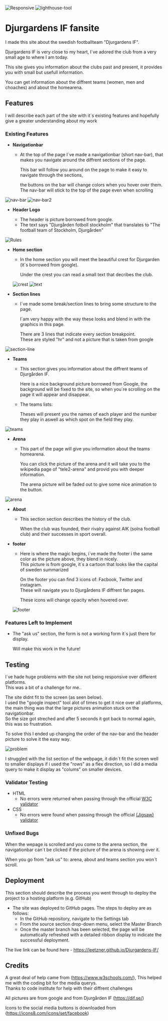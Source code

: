 ![Responsive](assets/Readme%20files/approved.jpg)
![lighthouse-tool](assets/Readme%20files/score1.jpg)

# Djurgardens IF fansite

I made this site about the swedish footballteam "Djurgardens IF".

Djurgardens IF is very close to my heart, I´ve adored the club from a very small age to where I am today.

This site gives you information about the clubs past and present, it provides you with small but usefull information.

You can get information about the diffrent teams (women, men and choaches) and about the homearena.

## Features 

I will describe each part of the site with it´s existing features and hopefully give a greater understanding about my work

### Existing Features

- __Navigationbar__

  - At the top of the page I´ve made a navigationbar (short nav-bar), that makes you navigate around the diffrent sections of the page.

    This bar will follow you around on the page to make it easy to navigate through the sections, 

    the buttons on the bar will change colors when you hover over them.
    The nav-bar will stick to the top of the page even when scrolling

![nav-bar](assets/Readme%20files/navbar.jpg)
![nav-bar2](assets/Readme%20files/navbar2.jpg)

- __Header Logo__
 
  - The header is picture borrowed from google.
  - The text says "Djurgården fotboll stockholm" that translates to "The football team of Stockholm, Djurgården"

![Rules](assets/pictures/difs.png)

- __Home section__

  -  In the home section you will meet the beautiful crest for Djurgarden (it´s borrowed from google).

        Under the crest you can read a small text that decribes the club.

  ![crest](assets/Readme%20files/crest.jpg)
  ![text](assets/Readme%20files/text.jpg)

- __Section lines__

  - I´ve made some break/section lines to bring some structure to the page.
       
    I´am very happy with the way these looks and blend in with the graphics in
    this page.

    There are 3 lines that indicate every section breakpoint.<br> These are styled "hr" and not a picture that is taken from google
    
![section-line](assets/Readme%20files/break.jpg)

- __Teams__ 

  - This section gives you information about the diffrent teams of Djurgården IF.
        
    Here is a nice background picture borrowed from Google, the background will be fixed to the site, so when you´re scrolling on the page it will appear and disappear.

  - The teams lists:

    Theses will present you the names of each player and the number they play in aswell as which spot on the field they play.
  

![teams](assets/Readme%20files/teams.jpg)

- __Arena__

  - This part of the page will give you information about the teams homearena. 
    
    You can click the picture of the arena and it will take you to the wikipedia page of  "tele2-arena" and provid you with deeper information.

    The arena picture will be faded out to give some nice animation to the button.

![arena](assets/Readme%20files/arena-section.jpg)

- __About__

    - This section section describes the history of the club.

        When the club was founded, their rivalry against AIK (solna football club) and their successes in sport overall.

- __footer__

    - Here is where the magic begins, i´ve made the footer i the same color as the picture  above, they blend in nicely.<br> This picture is from google, it´s a cartoon that looks like the capital of sweden summarized

        On the footer you can find 3 icons of:
        Facbook, Twitter and instagram.<br>These will navigate you to Djurgårdens IF diffrent fan pages.

        These icons will change opacity when hovered over.

    ![footer](assets/Readme%20files/city.jpg)

### Features Left to Implement

- The "ask us" section, the form is not a working form it´s just there for display.

    Will make this work in the future!

## Testing 

I´ve hade huge problems with the site not being responsive over different platforms.<br>
This was a bit of a challenge for me..

The site didnt fit to the screen (as seen below).<br>
I used the "google inspect" tool alot of times to get it nice over all platforms, the main thing was that the large pictures animation stuck on the navigationbar.<br> So the size got streched and after 5 seconds it got back to normal again, this was so frustration.

To solve this I ended up changing the order of the nav-bar and the header picture to solve it the easy way.

![problem](assets/Readme%20files/problem.png)

I struggled with the list section of the webpage, it didn´t fit the screen well to smaller displays if i used the "rows" as a flex direction, so I did a media query to make it display as "colums" on smaller devices.



### Validator Testing 

- HTML
  - No errors were returned when passing through the official [W3C validator](https://validator.w3.org/nu/?doc=https%3A%2F%2Fleetzner.github.io%2FDjurgardens-IF%2F)
- CSS
  - No errors were found when passing through the official [(Jigsaw) validator](https://jigsaw.w3.org/css-validator/validator?uri=https%3A%2F%2Fleetzner.github.io%2FDjurgardens-IF%2Findex.html&profile=css3svg&usermedium=all&warning=1&vextwarning=&lang=sv)

### Unfixed Bugs

When the wepage is scrolled and you come to the arena section, the navigationbar can´t be clicked if the picture of the arena is showing over it.

When you go from "ask us" to: arena, about and teams section you won´t scroll.

## Deployment

This section should describe the process you went through to deploy the project to a hosting platform (e.g. GitHub) 

- The site was deployed to GitHub pages. The steps to deploy are as follows: 
  - In the GitHub repository, navigate to the Settings tab 
  - From the source section drop-down menu, select the Master Branch
  - Once the master branch has been selected, the page will be automatically refreshed with a detailed ribbon display to indicate the successful deployment. 

The live link can be found here - https://leetzner.github.io/Djurgardens-IF/


## Credits 

A great deal of help came from (https://www.w3schools.com/), This helped me with the coding bit for the media querys.<br>
Thanks to code institute for help with their diffrent challenges

All pictures are from google and from Djurgården IF (https://dif.se/)

Icons to the social media buttons is downloaded from (https://icons8.com/icons/set/facebook) 

